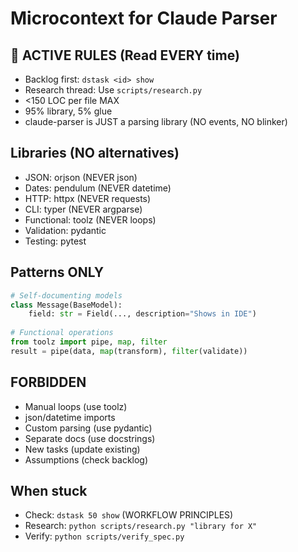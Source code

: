 # Microcontext for Claude Parser

## 🚨 ACTIVE RULES (Read EVERY time)
- Backlog first: `dstask <id> show`
- Research thread: Use `scripts/research.py`
- <150 LOC per file MAX
- 95% library, 5% glue
- claude-parser is JUST a parsing library (NO events, NO blinker)

## Libraries (NO alternatives)
- JSON: orjson (NEVER json)
- Dates: pendulum (NEVER datetime)
- HTTP: httpx (NEVER requests)
- CLI: typer (NEVER argparse)
- Functional: toolz (NEVER loops)
- Validation: pydantic
- Testing: pytest

## Patterns ONLY
```python
# Self-documenting models
class Message(BaseModel):
    field: str = Field(..., description="Shows in IDE")
    
# Functional operations
from toolz import pipe, map, filter
result = pipe(data, map(transform), filter(validate))
```

## FORBIDDEN
- Manual loops (use toolz)
- json/datetime imports
- Custom parsing (use pydantic)
- Separate docs (use docstrings)
- New tasks (update existing)
- Assumptions (check backlog)

## When stuck
- Check: `dstask 50 show` (WORKFLOW PRINCIPLES)
- Research: `python scripts/research.py "library for X"`
- Verify: `python scripts/verify_spec.py`